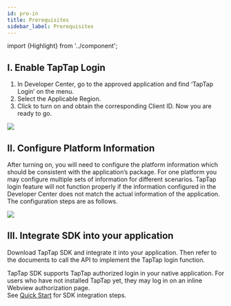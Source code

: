 ```yaml
---
id: pro-in 
title: Prerequisites 
sidebar_label: Prerequisites
---
```

import {Highlight} from '../component';

## I. Enable TapTap Login

1. In Developer Center, go to the approved application and find ‘TapTap Login’ on the menu.
2. Select the Applicable Region.
3. Click to turn on and obtain the corresponding Client ID. Now you are ready to go.

![](/img/tap_taplogin.png)

## II. Configure Platform Information
After turning on, you will need to configure the platform information which should be consistent with the application’s package. For one platform you may configure multiple sets of information for different scenarios. TapTap login feature will not function properly if the information configured in the Developer Center does not match the actual information of the application.  The configuration steps are as follows.

![](/img/tap_tapconfig.png)

## III. Integrate SDK into your application

Download TapTap SDK and integrate it into your application. Then refer to the documents to call the API to implement the TapTap login function.

TapTap SDK supports TapTap authorized login in your native application. For users who have not installed TapTap yet, they may log in on an inline Webview authorization page.  
See [Quick Start](/sdk/tap-unity) for SDK integration steps.

<!-- ## 四、开始测试
如需要测试SDK功能，可以[点击下载](/res/TapSDK测试用例.xlsx)测试用例 -->
